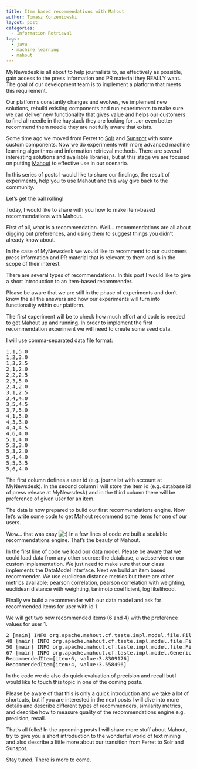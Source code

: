 ```yaml
---
title: Item based recommendations with Mahout
author: Tomasz Korzeniowski
layout: post
categories:
  - Information Retrieval
tags:
  - java
  - machine learning
  - mahout
---
```

MyNewsdesk is all about to help journalists to, as effectively as possible, gain access to the press information and PR material they REALLY want. The goal of our development team is to implement a platform that meets this requirement.

Our platforms constantly changes and evolves, we implement new solutions, rebuild existing components and run experiments to make sure we can deliver new functionality that gives value and helps our customers to find all needle in the haystack they are looking for …or even better recommend them needle they are not fully aware that exists.

Some time ago we moved from Ferret to [Solr][1] and [Sunspot][2] with some custom components. Now we do experiments with more advanced machine learning algorithms and information retrieval methods. There are several interesting solutions and available libraries, but at this stage we are focused on putting [Mahout][3] to effective use in our scenario.

In this series of posts I would like to share our findings, the result of experiments, help you to use Mahout and this way give back to the community.

Let’s get the ball rolling!

Today, I would like to share with you how to make item-based recommendations with Mahout.

First of all, what is a recommendation. Well… recommendations are all about digging out preferences, and using them to suggest things you didn’t already know about.

In the case of MyNewsdesk we would like to recommend to our customers press information and PR material that is relevant to them and is in the scope of their interest.

There are several types of recommendations. In this post I would like to give a short introduction to an item-based recommender.

Please be aware that we are still in the phase of experiments and don’t know the all the answers and how our experiments will turn into functionality within our platform.

The first experiment will be to check how much effort and code is needed to get Mahout up and running. In order to implement the first recommendation experiment we will need to create some seed data.

I will use comma-separated data file format:

<pre>1,1,5.0
1,2,3.0
1,3,2.5
2,1,2.0
2,2,2.5
2,3,5.0
2,4,2.0
3,1,2.5
3,4,4.0
3,5,4.5
3,7,5.0
4,1,5.0
4,3,3.0
4,4,4.5
4,6,4.0
5,1,4.0
5,2,3.0
5,3,2.0
5,4,4.0
5,5,3.5
5,6,4.0</pre>

The first column defines a user id (e.g. journalist with account at MyNewsdesk). In the second column I will store the item id (e.g. database id of press release at MyNewsdesk) and in the third column there will be preference of given user for an item.

The data is now prepared to build our first recommendations engine. Now let’s write some code to get Mahout recommend some items for one of our users.



Wow… that was easy <img src='http://devcorner.mynewsdesk.com/wp-includes/images/smilies/icon_smile.gif' alt=':)' class='wp-smiley' /> In a few lines of code we built a scalable recommendations engine. That’s the beauty of Mahout.

In the first line of code we load our data model. Please be aware that we could load data from any other source: the database, a webservice or our custom implementation. We just need to make sure that our class implements the DataModel interface. Next we build an item based recommender. We use euclidean distance metrics but there are other metrics available: pearson correlation, pearson correlation with weighting, euclidean distance with weighting, tanimoto coefficient, log likelihood.

Finally we build a recommender with our data model and ask for recommended items for user with id 1

We will get two new recommended items (6 and 4) with the preference values for user 1.

<pre>2 [main] INFO org.apache.mahout.cf.taste.impl.model.file.FileDataModel - Creating FileDataModel for file model.csv
48 [main] INFO org.apache.mahout.cf.taste.impl.model.file.FileDataModel - Reading file info...
50 [main] INFO org.apache.mahout.cf.taste.impl.model.file.FileDataModel - Read lines: 21
67 [main] INFO org.apache.mahout.cf.taste.impl.model.GenericDataModel - Processed 5 users
RecommendedItem[item:6, value:3.8309176]
RecommendedItem[item:4, value:3.558496]</pre>

In the code we do also do quick evaluation of precision and recall but I would like to touch this topic in one of the coming posts.

Please be aware of that this is only a quick introduction and we take a lot of shortcuts, but if you are interested in the next posts I will dive into more details and describe different types of recommenders, similarity metrics, and describe how to measure quality of the recommendations engine e.g. precision, recall.

That’s all folks! In the upcoming posts I will share more stuff about Mahout, try to give you a short introduction to the wonderful world of text mining and also describe a little more about our transition from Ferret to Solr and Sunspot.

Stay tuned. There is more to come.

 [1]: http://lucene.apache.org/solr/
 [2]: http://github.com/outoftime/sunspot
 [3]: http://mahout.apache.org/